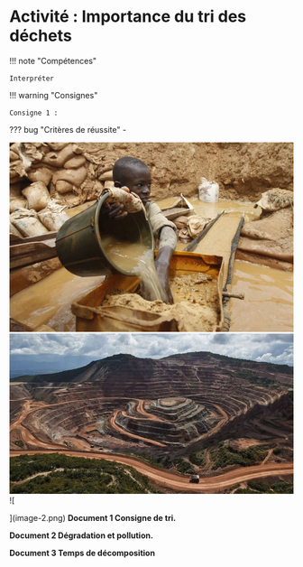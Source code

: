 # Activité : Importance du tri des déchets

!!! note "Compétences"

    Interpréter 

!!! warning "Consignes"

    Consigne 1 : 
    
??? bug "Critères de réussite"
    - 

![alt text](pictures/enfantMines.png)
![alt text](pictures/mineOr.png)
![
    
](image-2.png)
**Document 1 Consigne de tri.**




**Document 2 Dégradation et pollution.**




**Document 3 Temps de décomposition**





